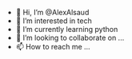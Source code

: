 - 👋 Hi, I’m @AlexAlsaud
- 👀 I’m interested in tech
- 🌱 I’m currently learning python
- 💞️ I’m looking to collaborate on ...
- 📫 How to reach me ...

<!---
AlexAlsaud/AlexAlsaud is a ✨ special ✨ repository because its `README.md` (this file) appears on your GitHub profile.
You can click the Preview link to take a look at your changes.
--->
